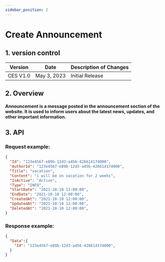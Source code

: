```yaml
---
sidebar_position: 2
---
```


# Create Announcement

## 1. version control

| Version  | Date        | Description of Changes |
| -------- | ----------- | ---------------------- |
| CES V1.0 | May 3, 2023 | Initial Release        |

## 2. Overview

#### Announcement is a message posted in the announcement section of the website. It is used to inform users about the latest news, updates, and other important information.


## 3. API

### Request example:

```json
{
  "Id": "123e4567-e89b-12d3-a456-426614174000",
  "AuthorId": "123e4567-e89b-12d3-a456-426614174000",
  "Title": "vacation",
  "Content": "i will be on vacation for 2 weeks",
  "IsActive": "Active",
  "Type": "INFO",
  "StartDate": "2021-10-10 12:00:00",
  "EndDate": "2021-10-10 12:00:00",
  "CreatedAt": "2021-10-10 12:00:00",
  "UpdatedAt": "2021-10-10 12:00:00",
  "DeletedAt": "2021-10-10 12:00:00",
}
```
### Response example:

```json
{
  "Data":{
    "Id": "123e4567-e89b-12d3-a456-426614174000",
  }
}
```